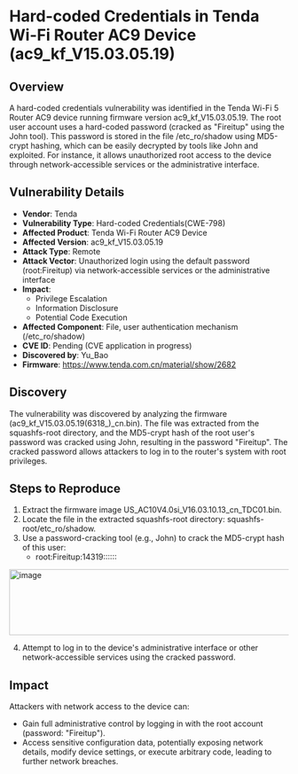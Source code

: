 # Hard-coded Credentials in Tenda Wi-Fi Router AC9 Device (ac9_kf_V15.03.05.19)
## Overview
A hard-coded credentials vulnerability was identified in the Tenda Wi-Fi 5 Router AC9 device running firmware version ac9_kf_V15.03.05.19. The root user account uses a hard-coded password (cracked as "Fireitup" using the John tool). This password is stored in the file /etc_ro/shadow using MD5-crypt hashing, which can be easily decrypted by tools like John and exploited. For instance, it allows unauthorized root access to the device through network-accessible services or the administrative interface.

## Vulnerability Details
+ **Vendor**: Tenda
+ **Vulnerability Type**: Hard-coded Credentials(CWE-798)
+ **Affected Product**: Tenda Wi-Fi Router AC9 Device
+ **Affected Version**: ac9_kf_V15.03.05.19
+ **Attack Type**: Remote
+ **Attack Vector**: Unauthorized login using the default password (root:Fireitup) via network-accessible services or the administrative interface
+ **Impact**:
    - Privilege Escalation
    - Information Disclosure
    - Potential Code Execution
+ **Affected Component**: File, user authentication mechanism (/etc_ro/shadow)
+ **CVE ID**: Pending (CVE application in progress)
+ **Discovered by**: Yu_Bao
+ **Firmware**: https://www.tenda.com.cn/material/show/2682

## Discovery
The vulnerability was discovered by analyzing the firmware (ac9_kf_V15.03.05.19(6318_)_cn.bin). The file was extracted from the squashfs-root directory, and the MD5-crypt hash of the root user's password was cracked using John, resulting in the password "Fireitup". The cracked password allows attackers to log in to the router's system with root privileges.

## Steps to Reproduce
1. Extract the firmware image US_AC10V4.0si_V16.03.10.13_cn_TDC01.bin.
2. Locate the file in the extracted squashfs-root directory: squashfs-root/etc_ro/shadow.
3. Use a password-cracking tool (e.g., John) to crack the MD5-crypt hash of this user:
    - root:Fireitup:14319::::::

<img width="759" height="119" alt="image" src="https://github.com/user-attachments/assets/5eaf2557-3476-433e-b247-75e4f0f66a41" />

4. Attempt to log in to the device's administrative interface or other network-accessible services using the cracked password.

## Impact
Attackers with network access to the device can:

+ Gain full administrative control by logging in with the root account (password: "Fireitup").
+ Access sensitive configuration data, potentially exposing network details, modify device settings, or execute arbitrary code, leading to further network breaches.
